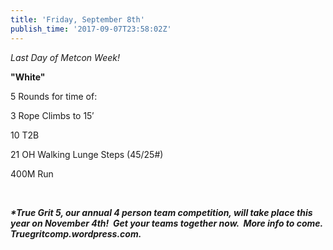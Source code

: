 ```yaml
---
title: 'Friday, September 8th'
publish_time: '2017-09-07T23:58:02Z'
---
```


*Last Day of Metcon Week!*

**"White"**

5 Rounds for time of:

3 Rope Climbs to 15′

10 T2B

21 OH Walking Lunge Steps (45/25\#)

400M Run

 

***\*True Grit 5, our annual 4 person team competition, will take place
this year on November 4th!  Get your teams together now.  More info to
come. Truegritcomp.wordpress.com.***
